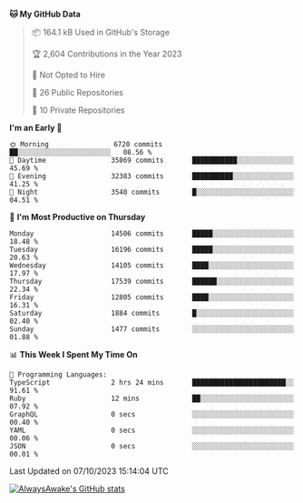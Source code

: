 <!--START_SECTION:waka-->
**🐱 My GitHub Data** 

> 📦 164.1 kB Used in GitHub's Storage 
 > 
> 🏆 2,604 Contributions in the Year 2023
 > 
> 🚫 Not Opted to Hire
 > 
> 📜 26 Public Repositories 
 > 
> 🔑 10 Private Repositories 
 > 
**I'm an Early 🐤** 

```text
🌞 Morning                6720 commits        ██░░░░░░░░░░░░░░░░░░░░░░░   08.56 % 
🌆 Daytime                35869 commits       ███████████░░░░░░░░░░░░░░   45.69 % 
🌃 Evening                32383 commits       ██████████░░░░░░░░░░░░░░░   41.25 % 
🌙 Night                  3540 commits        █░░░░░░░░░░░░░░░░░░░░░░░░   04.51 % 
```
📅 **I'm Most Productive on Thursday** 

```text
Monday                   14506 commits       █████░░░░░░░░░░░░░░░░░░░░   18.48 % 
Tuesday                  16196 commits       █████░░░░░░░░░░░░░░░░░░░░   20.63 % 
Wednesday                14105 commits       ████░░░░░░░░░░░░░░░░░░░░░   17.97 % 
Thursday                 17539 commits       ██████░░░░░░░░░░░░░░░░░░░   22.34 % 
Friday                   12805 commits       ████░░░░░░░░░░░░░░░░░░░░░   16.31 % 
Saturday                 1884 commits        █░░░░░░░░░░░░░░░░░░░░░░░░   02.40 % 
Sunday                   1477 commits        ░░░░░░░░░░░░░░░░░░░░░░░░░   01.88 % 
```


📊 **This Week I Spent My Time On** 

```text
💬 Programming Languages: 
TypeScript               2 hrs 24 mins       ███████████████████████░░   91.61 % 
Ruby                     12 mins             ██░░░░░░░░░░░░░░░░░░░░░░░   07.92 % 
GraphQL                  0 secs              ░░░░░░░░░░░░░░░░░░░░░░░░░   00.40 % 
YAML                     0 secs              ░░░░░░░░░░░░░░░░░░░░░░░░░   00.06 % 
JSON                     0 secs              ░░░░░░░░░░░░░░░░░░░░░░░░░   00.01 % 
```


 Last Updated on 07/10/2023 15:14:04 UTC
<!--END_SECTION:waka-->

[![AlwaysAwake's GitHub stats](https://github-readme-stats.vercel.app/api?username=AlwaysAwake&show_icons=true&theme=github_dark&count_private=true)](https://github.com/AlwaysAwake/AlwaysAwake)
